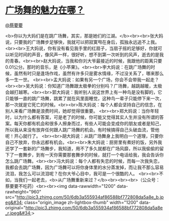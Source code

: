 
#  [广场舞的魅力在哪？](https://zhihu.com/questions/23666509)



[@蔡要要](https://zhihu.com/people/df7c633bbba9f89c36b233b45c9f9f0d)

&lt;b&gt;你以为大妈们是在跳广场舞，其实，那是她们的江湖。&lt;/b&gt;&lt;br&gt;&lt;br&gt;张大妈说，只要我的广场舞步足够快，我就可以把寂寞甩在身后，孤独永远追不上我。&lt;br&gt;&lt;br&gt;王大妈说，你有没有看见我手里的红扇子，当扇子摇的足够好，你就可以听见时间的声音，像风声一样，很好听，想不到第一次听到的风声，逝去的是我的青春。&lt;br&gt;&lt;br&gt;赵大妈说，当我和你刘大爷最接近的时候，我跟他的距离只要0.01公分。那时的音乐，是《小苹果》。&lt;br&gt;&lt;br&gt;李大妈说：在跳广场舞的时候，虽然有时只是逢场作戏，虽然有许多只是雾水情缘，不过没关系了，哪来那么多一生一世。 &lt;br&gt;&lt;br&gt;孟大妈说：如果有另一个广场，你会不会带我一起走？&lt;br&gt;&lt;br&gt;吴大妈说：你知道广场舞跟太极拳的分别吗？广场舞，越跳越暖，太极会越打越寒。&lt;br&gt;&lt;br&gt;郭大妈说：我听别人说这世界上有一种鸟是没有脚的，它只能够一直的跳广场舞，跳累了就在风里面睡觉，这种鸟一辈子只能停下来一次，那一次就是它死亡的时候。&lt;br&gt;&lt;br&gt;陈大妈说：每个人都会坚持自己的信念，在别人来看广场舞是浪费时间，她却觉得很重要。 &lt;br&gt;&lt;br&gt;郑大妈说：当你年轻时，以为什么都有答案，可是老了的时候，你可能又觉得其实人生并没有所谓的答案。每天你都有机会和很多人擦身而过，有些人可能会变成你的朋友或者是知己，所以我从来没有放弃任何跟人跳广场舞的机会。有时候搞得自己头破血流，管他呢！开心就行了。 &lt;br&gt;&lt;br&gt;胡大妈说：从跳广场舞身上我明白一个道理，只要你自己不放弃，你永远都有机会。&lt;br&gt;&lt;br&gt;朱大妈说：厨房里有煮好的饭，另外我还学了一套新的广场舞步，我知道，用不了多久就都在广场风靡，所以我偷偷的留下了一套舞步，到有一天你需要那套舞步的时候，就打一个电话给我，我会告诉你怎么跳广场舞。&lt;br&gt;&lt;br&gt;冯大妈说：每个人都有失恋的时候，而每一次我失恋，我都会去跳广场舞，因为广场舞可以将你身体里的水分蒸发掉，而让我不那么容易流泪，我怎么可以流泪呢？在你大爷心目中，我可是一个很酷的人。 &lt;br&gt;&lt;br&gt;不如，当我们一起老去，&lt;b&gt;从广场舞重新来过？&lt;/b&gt;&lt;br&gt;&lt;br&gt;&lt;br&gt;（公众号：蔡要要不吃药）&lt;br&gt;&lt;br&gt;&lt;img data-rawwidth=&#34;1200&#34; data-rawheight=&#34;960&#34; src=&#34;http://pic3.zhimg.com/50/6db3a555934af86588bf772808da5a8e_b.jpeg&#34; class=&#34;origin_image zh-lightbox-thumb&#34; width=&#34;1200&#34; data-original=&#34;http://pic3.zhimg.com/50/6db3a555934af86588bf772808da5a8e_r.jpeg&#34;&gt;
